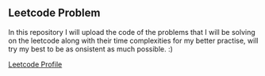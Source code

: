 
## Leetcode Problem

In this repository I will upload the code of the problems that I will be solving on the leetcode along with their time complexities for my better practise, will try my best to be as onsistent as much possible. :)

<a href="https://leetcode.com/prabhxs/">Leetcode Profile </a>
<!-- 
#### Topic (Number of Problems Solved):
- String (19)
- Array (20)
- Dynamic Programming (2)
- Sorting (6)
- Linked List (13)
- Hash Table (2)
- Stack (9)
- Greedy (4)
- Design (5)
- Recursion (6)
- Mathematics (6)
- Bit Manipulation (4)
- Matrix (8)
- Sieve of Eratosthenes (2)
- Binary Search (3)
- Depth First Search (1)
- Heap (1) -->
